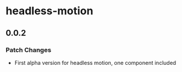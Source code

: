 # headless-motion

## 0.0.2

### Patch Changes

- First alpha version for headless motion, one component included

